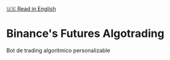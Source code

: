 [🇺🇸 Read in English](README.md)

# Binance's Futures Algotrading

Bot de trading algoritmico personalizable
